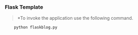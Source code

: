 ### Flask Template

> *To invoke the application use the following command. 
```
    python flaskblog.py
```